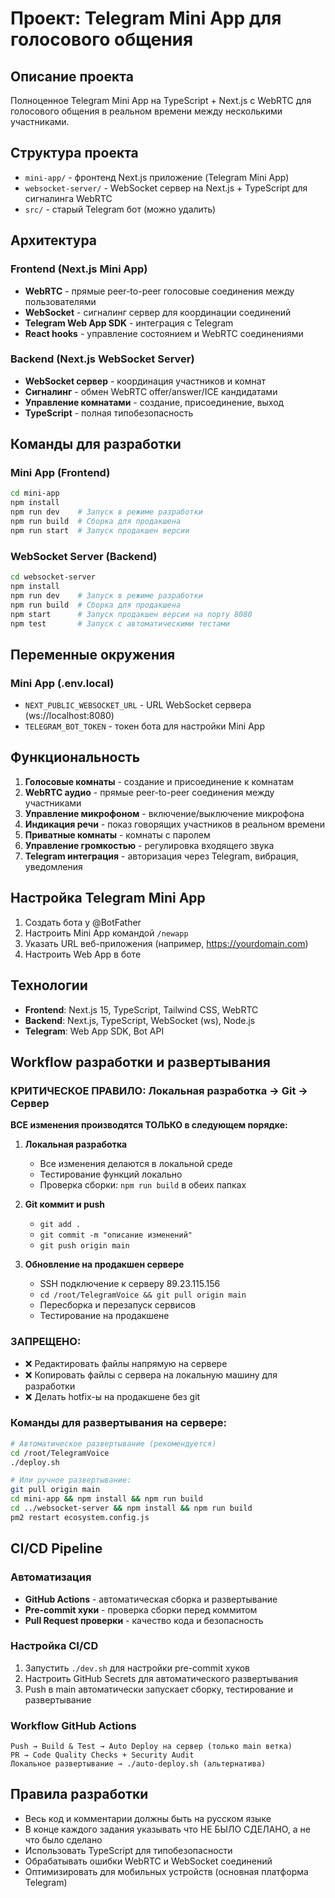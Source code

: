 # Проект: Telegram Mini App для голосового общения

## Описание проекта
Полноценное Telegram Mini App на TypeScript + Next.js с WebRTC для голосового общения в реальном времени между несколькими участниками.

## Структура проекта
- `mini-app/` - фронтенд Next.js приложение (Telegram Mini App)
- `websocket-server/` - WebSocket сервер на Next.js + TypeScript для сигналинга WebRTC
- `src/` - старый Telegram бот (можно удалить)

## Архитектура
### Frontend (Next.js Mini App)
- **WebRTC** - прямые peer-to-peer голосовые соединения между пользователями
- **WebSocket** - сигналинг сервер для координации соединений
- **Telegram Web App SDK** - интеграция с Telegram
- **React hooks** - управление состоянием и WebRTC соединениями

### Backend (Next.js WebSocket Server)
- **WebSocket сервер** - координация участников и комнат
- **Сигналинг** - обмен WebRTC offer/answer/ICE кандидатами
- **Управление комнатами** - создание, присоединение, выход
- **TypeScript** - полная типобезопасность

## Команды для разработки

### Mini App (Frontend)
```bash
cd mini-app
npm install
npm run dev    # Запуск в режиме разработки
npm run build  # Сборка для продакшена
npm run start  # Запуск продакшен версии
```

### WebSocket Server (Backend)
```bash
cd websocket-server
npm install
npm run dev    # Запуск в режиме разработки
npm run build  # Сборка для продакшена
npm start      # Запуск продакшен версии на порту 8080
npm test       # Запуск с автоматическими тестами
```

## Переменные окружения

### Mini App (.env.local)
- `NEXT_PUBLIC_WEBSOCKET_URL` - URL WebSocket сервера (ws://localhost:8080)
- `TELEGRAM_BOT_TOKEN` - токен бота для настройки Mini App

## Функциональность
1. **Голосовые комнаты** - создание и присоединение к комнатам
2. **WebRTC аудио** - прямые peer-to-peer соединения между участниками
3. **Управление микрофоном** - включение/выключение микрофона
4. **Индикация речи** - показ говорящих участников в реальном времени
5. **Приватные комнаты** - комнаты с паролем
6. **Управление громкостью** - регулировка входящего звука
7. **Telegram интеграция** - авторизация через Telegram, вибрация, уведомления

## Настройка Telegram Mini App
1. Создать бота у @BotFather
2. Настроить Mini App командой `/newapp`
3. Указать URL веб-приложения (например, https://yourdomain.com)
4. Настроить Web App в боте

## Технологии
- **Frontend**: Next.js 15, TypeScript, Tailwind CSS, WebRTC
- **Backend**: Next.js, TypeScript, WebSocket (ws), Node.js
- **Telegram**: Web App SDK, Bot API

## Workflow разработки и развертывания

### КРИТИЧЕСКОЕ ПРАВИЛО: Локальная разработка → Git → Сервер
**ВСЕ изменения производятся ТОЛЬКО в следующем порядке:**

1. **Локальная разработка**
   - Все изменения делаются в локальной среде
   - Тестирование функций локально
   - Проверка сборки: `npm run build` в обеих папках

2. **Git коммит и push**
   - `git add .`
   - `git commit -m "описание изменений"`
   - `git push origin main`

3. **Обновление на продакшен сервере**
   - SSH подключение к серверу 89.23.115.156
   - `cd /root/TelegramVoice && git pull origin main`
   - Пересборка и перезапуск сервисов
   - Тестирование на продакшене

### ЗАПРЕЩЕНО:
- ❌ Редактировать файлы напрямую на сервере
- ❌ Копировать файлы с сервера на локальную машину для разработки
- ❌ Делать hotfix-ы на продакшене без git

### Команды для развертывания на сервере:
```bash
# Автоматическое развертывание (рекомендуется)
cd /root/TelegramVoice
./deploy.sh

# Или ручное развертывание:
git pull origin main
cd mini-app && npm install && npm run build
cd ../websocket-server && npm install && npm run build
pm2 restart ecosystem.config.js
```

## CI/CD Pipeline

### Автоматизация
- **GitHub Actions** - автоматическая сборка и развертывание
- **Pre-commit хуки** - проверка сборки перед коммитом
- **Pull Request проверки** - качество кода и безопасность

### Настройка CI/CD
1. Запустить `./dev.sh` для настройки pre-commit хуков
2. Настроить GitHub Secrets для автоматического развертывания
3. Push в main автоматически запускает сборку, тестирование и развертывание

### Workflow GitHub Actions
```
Push → Build & Test → Auto Deploy на сервер (только main ветка)
PR → Code Quality Checks + Security Audit
Локальное развертывание → ./auto-deploy.sh (альтернатива)
```

## Правила разработки
- Весь код и комментарии должны быть на русском языке
- В конце каждого задания указывать что НЕ БЫЛО СДЕЛАНО, а не что было сделано
- Использовать TypeScript для типобезопасности
- Обрабатывать ошибки WebRTC и WebSocket соединений
- Оптимизировать для мобильных устройств (основная платформа Telegram)